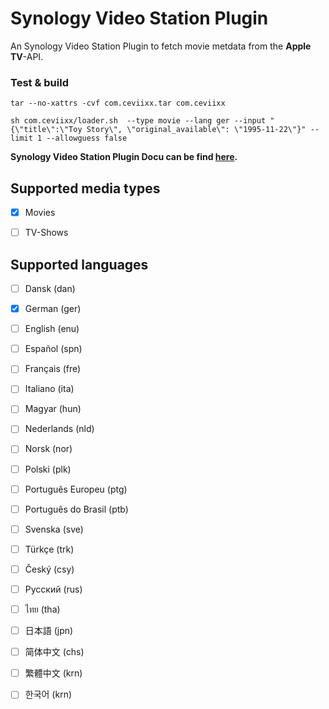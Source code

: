 # Synology Video Station Plugin
An Synology Video Station Plugin to fetch movie metdata from the **Apple TV**-API.

### Test & build
```
tar --no-xattrs -cvf com.ceviixx.tar com.ceviixx
```
```
sh com.ceviixx/loader.sh  --type movie --lang ger --input "{\"title\":\"Toy Story\", \"original_available\": \"1995-11-22\"}" --limit 1 --allowguess false
```

**Synology Video Station Plugin Docu can be find [here](https://download.synology.com/download/Document/Software/DeveloperGuide/Package/VideoStation/All/enu/Synology_Video_Station_API_enu.pdf).**



## Supported media types
- [x] Movies
- [ ] TV-Shows


## Supported languages
- [ ] Dansk (dan)
- [x] German (ger)
- [ ] English (enu)
- [ ] Español (spn)
- [ ] Français (fre)
- [ ] Italiano (ita)
- [ ] Magyar (hun)
- [ ] Nederlands (nld)
- [ ] Norsk (nor)
- [ ] Polski (plk)
- [ ] Português Europeu (ptg)
- [ ] Português do Brasil (ptb)
- [ ] Svenska (sve)
- [ ] Türkçe (trk)
- [ ] Český (csy)
- [ ] Русский (rus)
- [ ] ไทย (tha)
- [ ] 日本語 (jpn)
- [ ] 简体中文 (chs)
- [ ] 繁體中文 (krn)
- [ ] 한국어 (krn)


